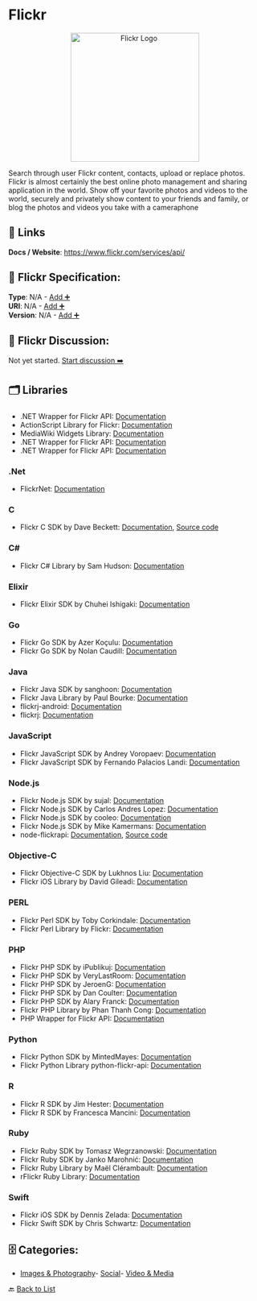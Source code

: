 # Flickr
<p align="center">
    <img width="256" src="https://raw.githubusercontent.com/apis-list/apis-list/main/apis/flickr/logo_256x256.png" alt="Flickr Logo"/>
</p>
Search through user Flickr content, contacts, upload or replace photos.  Flickr is almost certainly the best online photo management and sharing application in the world.  Show off your favorite photos and videos to the world, securely and privately show content to your friends and family, or blog the photos and videos you take with a cameraphone

##  🔗 Links
**Docs / Website**: https://www.flickr.com/services/api/

## 🧬 Flickr Specification:
**Type**: N/A - [Add ➕](https://github.com/apis-list/apis-list/edit/main/apis.yaml#L6725)  
**URI**: N/A - [Add ➕](https://github.com/apis-list/apis-list/edit/main/apis.yaml#L6725)  
**Version**: N/A - [Add ➕](https://github.com/apis-list/apis-list/edit/main/apis.yaml#L6725)

## 💬 Flickr Discussion:
Not yet started. [Start discussion ➡️](https://github.com/apis-list/apis-list/discussions/new)

## 🗂️ Libraries
### 
- .NET Wrapper for Flickr API: [Documentation]()
- ActionScript Library for Flickr: [Documentation](http://code.google.com/p/as3flickrlib/)
- MediaWiki Widgets Library: [Documentation](http://www.mediawikiwidgets.org/)
- .NET Wrapper for Flickr API: [Documentation]()
- .NET Wrapper for Flickr API: [Documentation]()
### .Net
- FlickrNet: [Documentation](http://flickrnet.codeplex.com/)
### C
- Flickr C SDK by Dave Beckett: [Documentation](http://librdf.org/flickcurl/), [Source code](https://github.com/dajobe/flickcurl)
### C#
- Flickr C# Library by Sam Hudson: [Documentation](https://github.com/samjudson/flickr-net)
### Elixir
- Flickr Elixir SDK by Chuhei Ishigaki: [Documentation](https://github.com/chuhey/flickr_uploader)
### Go
- Flickr Go SDK by Azer Koçulu: [Documentation](https://github.com/azer/go-flickr)
- Flickr Go SDK by Nolan Caudill: [Documentation](https://github.com/mncaudill/go-flickr)
### Java
- Flickr Java SDK by sanghoon: [Documentation](https://github.com/code-it-like-beckham/flickr-api-wrapper)
- Flickr Java Library by Paul Bourke: [Documentation](https://github.com/yuyang226/FlickrjApi4Android)
- flickrj-android: [Documentation](https://code.google.com/p/flickrj-android/)
- flickrj: [Documentation](http://sourceforge.net/projects/flickrj/)
### JavaScript
- Flickr JavaScript SDK by Andrey Voropaev: [Documentation](https://github.com/thisavoropaev/flickrest)
- Flickr JavaScript SDK by Fernando Palacios Landi: [Documentation](https://github.com/fernandoPalaciosGit/flickr-photos-fetcher)
### Node.js
- Flickr Node.js SDK by sujal: [Documentation](https://github.com/sujal/node-flickr)
- Flickr Node.js SDK by Carlos Andres Lopez: [Documentation](https://github.com/calopez/hapi-js-fliquer)
- Flickr Node.js SDK by cooleo: [Documentation](https://github.com/cooleo/FlickrJS)
- Flickr Node.js SDK by Mike Kamermans: [Documentation](https://github.com/Pomax/node-flickrapi)
- node-flickrapi: [Documentation](https://www.npmjs.org/package/flickrapi), [Source code](https://github.com/Pomax/node-flickrapi)
### Objective-C
- Flickr Objective-C SDK by Lukhnos Liu: [Documentation](https://github.com/lukhnos/objectiveflickr)
- Flickr iOS Library by David Gileadi: [Documentation](https://github.com/dgileadi/OnlineImagePicker)
### PERL
- Flickr Perl SDK by Toby Corkindale: [Documentation](https://github.com/TJC/Flickr-API2)
- Flickr Perl Library by Flickr: [Documentation](https://github.com/iamcal/perl-Flickr-API)
### PHP
- Flickr PHP SDK by iPublikuj: [Documentation](https://github.com/iPublikuj/flickr)
- Flickr PHP SDK by VeryLastRoom: [Documentation](https://github.com/rezzza/FlickrBundle)
- Flickr PHP SDK by JeroenG: [Documentation](https://github.com/Jeroen-G/Flickr)
- Flickr PHP SDK by Dan Coulter: [Documentation](https://github.com/dan-coulter/phpflickr)
- Flickr PHP SDK by Alary Franck: [Documentation](https://github.com/DantSu/PHPFlickr-Oauth)
- Flickr PHP Library by Phan Thanh Cong: [Documentation](https://github.com/ptcong/php-remote-image-uploader)
- PHP Wrapper for Flickr API: [Documentation](http://sourceforge.net/projects/phlickr/)
### Python
- Flickr Python SDK by MintedMayes: [Documentation](https://github.com/MintedMayes/python-flickr-api)
- Flickr Python Library python-flickr-api: [Documentation](https://github.com/alexis-mignon/python-flickr-api)
### R
- Flickr R SDK by Jim Hester: [Documentation](https://github.com/jimhester/flickrr)
- Flickr R SDK by Francesca Mancini: [Documentation](https://github.com/FrancescaMancini/Flickr-API)
### Ruby
- Flickr Ruby SDK by Tomasz Wegrzanowski: [Documentation](https://github.com/taw/objectiveflickr)
- Flickr Ruby SDK by Janko Marohnić: [Documentation](https://github.com/janko-m/flickr-objects)
- Flickr Ruby Library by Maël Clérambault: [Documentation](https://github.com/hanklords/flickraw)
- rFlickr Ruby Library: [Documentation](http://www.maxdunn.com/RoR+and+Flickr)
### Swift
- Flickr iOS SDK by Dennis Zelada: [Documentation](https://github.com/denniszelada/flickrfinder)
- Flickr Swift SDK by Chris Schwartz: [Documentation](https://github.com/chris-schwartz/ios-swift-flickr-client)


## 🗄️ Categories:
- [Images & Photography](https://github.com/apis-list/apis-list#images--photography-)- [Social](https://github.com/apis-list/apis-list#social-)- [Video & Media](https://github.com/apis-list/apis-list#video--media-)

🔙  [Back to List](https://github.com/apis-list/apis-list)

